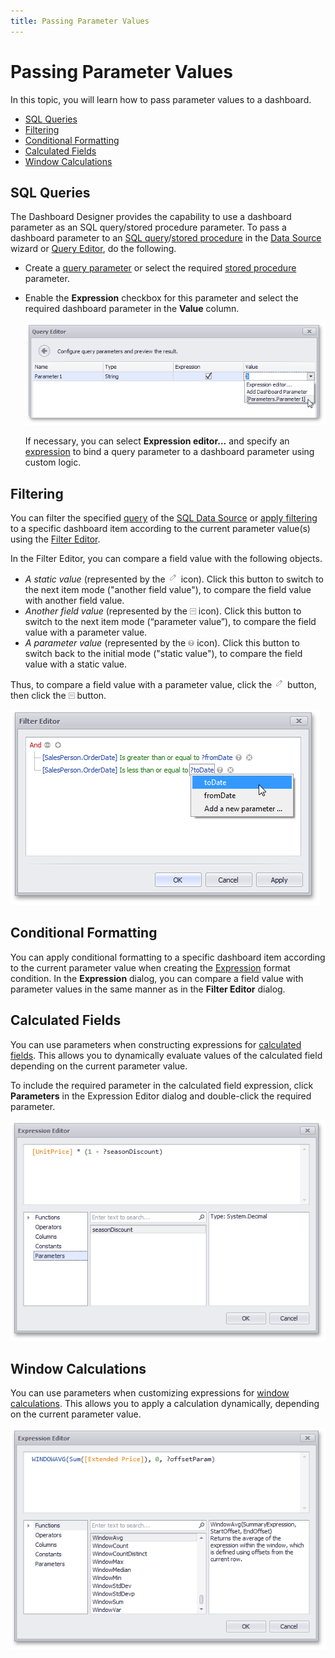 ```yaml
---
title: Passing Parameter Values
---
```

# Passing Parameter Values
In this topic, you will learn how to pass parameter values to a dashboard.
* [SQL Queries](#sql-queries)
* [Filtering](#filtering)
* [Conditional Formatting](#conditional-formatting)
* [Calculated Fields](#calculated-fields)
* [Window Calculations](#window-calculations)

## <a name="sql-queries"/>SQL Queries
The Dashboard Designer provides the capability to use a dashboard parameter as an SQL query/stored procedure parameter. To pass a dashboard parameter to an [SQL query](../../../../../dashboard-for-desktop/articles/dashboard-designer/working-with-data/pass-query-parameters.md)/[stored procedure](../../../../../dashboard-for-desktop/articles/dashboard-designer/working-with-data/stored-procedures.md) in the [Data Source](../../../../../dashboard-for-desktop/articles/dashboard-designer/providing-data/connecting-to-sql-databases.md) wizard or [Query Editor](../../../../../dashboard-for-desktop/articles/dashboard-designer/working-with-data/using-the-query-editor.md), do the following.
* Create a [query parameter](../../../../../dashboard-for-desktop/articles/dashboard-designer/working-with-data/pass-query-parameters.md) or select the required [stored procedure](../../../../../dashboard-for-desktop/articles/dashboard-designer/working-with-data/stored-procedures.md) parameter.
* Enable the **Expression** checkbox for this parameter and select the required dashboard parameter in the **Value** column.
	
	![QueryEditor_PassDashboardParameter](../../../../images/Img121219.png)
	
	If necessary, you can select **Expression editor...** and specify an [expression](../../../../../interface-elements-for-desktop/articles/expression-editor.md) to bind a query parameter to a dashboard parameter using custom logic.

## <a name="filtering"/>Filtering
You can filter the specified [query](../../../../../dashboard-for-desktop/articles/dashboard-designer/working-with-data/filter-queries.md) of the [SQL Data Source](../../../../../dashboard-for-desktop/articles/dashboard-designer/providing-data/connecting-to-sql-databases.md) or [apply filtering](../../../../../dashboard-for-desktop/articles/dashboard-designer/data-shaping/filtering.md) to a specific dashboard item according to the current parameter value(s) using the [Filter Editor](../../../../../interface-elements-for-desktop/articles/filter-editor.md).

In the Filter Editor, you can compare a field value with the following objects.
* _A static value_ (represented by the ![Parameters_FilterEditor_CompareButton](../../../../images/Img21820.png) icon). Click this button to switch to the next item mode ("another field value"), to compare the field value with another field value.
* _Another field value_ (represented by the ![Parameters_FilterEditor_CompareButton2](../../../../images/Img21824.png) icon). Click this button to switch to the next item mode (“parameter value”), to compare the field value with a parameter value.
* _A parameter value_ (represented by the ![Parameters_FilterEditor_CompareButton3](../../../../images/Img21825.png) icon). Click this button to switch back to the initial mode ("static value"), to compare the field value with a static value.

Thus, to compare a field value with a parameter value, click the ![Parameters_FilterEditor_CompareButton](../../../../images/Img21820.png) button, then click the ![Parameters_FilterEditor_CompareButton2](../../../../images/Img21824.png) button.

![Parameters_FilterEditor](../../../../images/Img21729.png)

## <a name="conditional-formatting"/>Conditional Formatting
You can apply conditional formatting to a specific dashboard item according to the current parameter value when creating the [Expression](../../../../../dashboard-for-desktop/articles/dashboard-designer/appearance-customization/conditional-formatting/expression.md) format condition. In the **Expression** dialog, you can compare a field value with parameter values in the same manner as in the **Filter Editor** dialog.

## <a name="calculated-fields"/>Calculated Fields
You can use parameters when constructing expressions for [calculated fields](../../../../../dashboard-for-desktop/articles/dashboard-designer/working-with-data/creating-calculated-fields.md). This allows you to dynamically evaluate values of the calculated field depending on the current parameter value.

To include the required parameter in the calculated field expression, click **Parameters** in the Expression Editor dialog and double-click the required parameter.

![Parameters_CalculatedFields](../../../../images/Img21730.png)

## <a name="window-calculations"/>Window Calculations
You can use parameters when customizing expressions for [window calculations](../../../../../dashboard-for-desktop/articles/dashboard-designer/data-analysis/window-calculations.md). This allows you to apply a calculation dynamically, depending on the current parameter value.

![PassingParameters_WindowCalculation](../../../../images/Img124377.png)